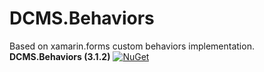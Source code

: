 # DCMS.Behaviors
Based on xamarin.forms custom behaviors implementation.
**DCMS.Behaviors (3.1.2)**
[![NuGet](https://img.shields.io/nuget/v/DCMS.Behaviors.svg?label=NuGet)](https://www.nuget.org/packages/DCMS.Behaviors/3.1.2)
